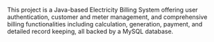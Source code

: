 This project is a Java-based Electricity Billing System offering user authentication, customer and meter management, and comprehensive billing functionalities including calculation, generation, payment, and detailed record keeping, all backed by a MySQL database.
